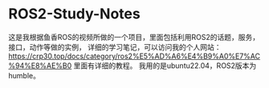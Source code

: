# ROS2-Study-Notes
这是我根据鱼香ROS的视频所做的一个项目，里面包括利用ROS2的话题，服务，接口，动作等做的实例，
详细的学习笔记，可以访问我的个人网站：https://crp30.top/docs/category/ros2%E5%AD%A6%E4%B9%A0%E7%AC%94%E8%AE%B0
里面有详细的教程。
我用的是ubuntu22.04，ROS2版本为humble。

